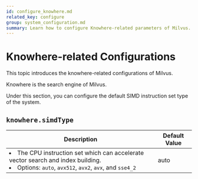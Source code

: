 ```yaml
---
id: configure_knowhere.md
related_key: configure
group: system_configuration.md
summary: Learn how to configure Knowhere-related parameters of Milvus.
---
```


# Knowhere-related Configurations

This topic introduces the knowhere-related configurations of Milvus.

Knowhere is the search engine of Milvus.

Under this section, you can configure the default SIMD instruction set type of the system.

## `knowhere.simdType`

<table id="knowhere.simdType">
  <thead>
    <tr>
      <th class="width80">Description</th>
      <th class="width20">Default Value</th> 
    </tr>
  </thead>
  <tbody>
    <tr>
      <td>
        <li>The CPU instruction set which can accelerate vector search and index building.</li>
        <li>Options: <code>auto</code>, <code>avx512</code>, <code>avx2</code>, <code>avx</code>, and <code>sse4_2</code></li>
      </td>
      <td>auto</td>
    </tr>
  </tbody>
</table>

